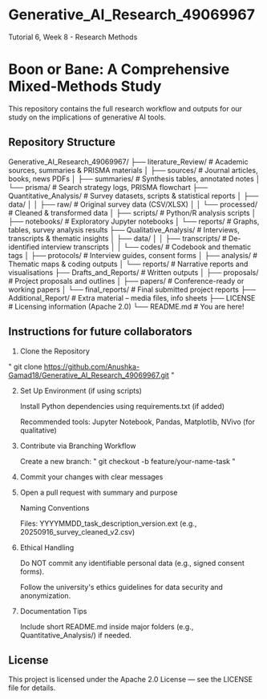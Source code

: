 # Generative_AI_Research_49069967
Tutorial 6, Week 8 - Research Methods


<h1> Boon or Bane: A Comprehensive Mixed-Methods Study</h1>

This repository contains the full research workflow and outputs for our study on the implications of generative AI tools. 

<h2> Repository Structure </h2>
Generative_AI_Research_49069967/
├── literature_Review/           # Academic sources, summaries & PRISMA materials
│   ├── sources/                 # Journal articles, books, news PDFs
│   ├── summaries/               # Synthesis tables, annotated notes
│   └── prisma/                  # Search strategy logs, PRISMA flowchart
├── Quantitative_Analysis/       # Survey datasets, scripts & statistical reports
│   ├── data/
│   │   ├── raw/                 # Original survey data (CSV/XLSX)
│   │   └── processed/           # Cleaned & transformed data
│   ├── scripts/                 # Python/R analysis scripts
│   ├── notebooks/              # Exploratory Jupyter notebooks
│   └── reports/                # Graphs, tables, survey analysis results
├── Qualitative_Analysis/        # Interviews, transcripts & thematic insights
│   ├── data/
│   │   ├── transcripts/         # De-identified interview transcripts
│   │   └── codes/               # Codebook and thematic tags
│   ├── protocols/               # Interview guides, consent forms
│   ├── analysis/                # Thematic maps & coding outputs
│   └── reports/                 # Narrative reports and visualisations
├── Drafts_and_Reports/          # Written outputs
│   ├── proposals/               # Project proposals and outlines
│   ├── papers/                  # Conference-ready or working papers
│   └── final_reports/           # Final submitted project reports
├── Additional_Report/           # Extra material – media files, info sheets
├── LICENSE                      # Licensing information (Apache 2.0)
└── README.md                    # You are here!

<h2> Instructions for future collaborators </h2>

1. Clone the Repository

" git clone https://github.com/Anushka-Gamad18/Generative_AI_Research_49069967.git " 


2. Set Up Environment (if using scripts)

    Install Python dependencies using requirements.txt (if added)

    Recommended tools: Jupyter Notebook, Pandas, Matplotlib, NVivo (for qualitative)

3. Contribute via Branching Workflow

    Create a new branch:
        " git checkout -b feature/your-name-task " 

4. Commit your changes with clear messages

5. Open a pull request with summary and purpose

      Naming Conventions
      
      Files: YYYYMMDD_task_description_version.ext
      (e.g., 20250916_survey_cleaned_v2.csv)

6. Ethical Handling

      Do NOT commit any identifiable personal data (e.g., signed consent forms).
      
      Follow the university's ethics guidelines for data security and anonymization.

7. Documentation Tips

    Include short README.md inside major folders (e.g., Quantitative_Analysis/) if needed.



<h2> License </h2>

This project is licensed under the Apache 2.0 License — see the LICENSE file for details.

